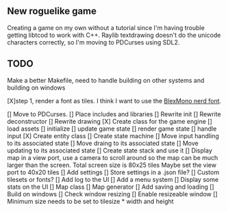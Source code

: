 ## New roguelike game
Creating a game on my own without a tutorial since I'm having trouble getting libtcod to work with C++.
Raylib textdrawing doesn't do the unicode characters correctly, so I'm moving to PDCurses using SDL2.

## TODO
Make a better Makefile, need to handle building on other systems and building on windows

[X]step 1, render a font as tiles. I think I want to use the [BlexMono nerd font](https://github.com/ryanoasis/nerd-fonts/releases/download/v3.4.0/IBMPlexMono.zip).

[] Move to PDCurses.
    [] Place includes and libraries
    [] Rewrite init
    [] Rewrite deconstructor
    [] Rewrite drawing
[X] Create class for the game engine
    [] load assets
    [] initialize
    [] update game state
    [] render game state
    [] handle input
[X] Create entity class
[] Create state machine
    [] Move input handling to its associated state
    [] Move draing to its associated state
    [] Move updating to its associated state
    [] Create state stack and use it
[] Display map in a view port, use a camera to scroll around so the map can be much larger than the screen.
    Total screen size is 80x25 tiles
    Maybe set the view port to 40x20 tiles
[] Add settings
    [] Store settings in a .json file?
    [] Custom tilesets or fonts?
[] Add log to the UI
[] Add a menu system
[] Display some stats on the UI
[] Map class
[] Map generator
[] Add saving and loading
[] Build on windows
    [] Check window resizing
[] Enable resizeable window
    [] Minimum size needs to be set to tilesize * width and height